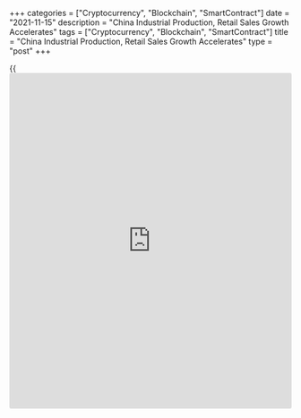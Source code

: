 +++
categories = ["Cryptocurrency", "Blockchain", "SmartContract"]
date = "2021-11-15"
description = "China Industrial Production, Retail Sales Growth Accelerates"
tags = ["Cryptocurrency", "Blockchain", "SmartContract"]
title = "China Industrial Production, Retail Sales Growth Accelerates"
type = "post"
+++

{{<iframe id="large-banner" src="https://www.bounty.group/#slide=16.0" width="100%" height="600" scrolling="no" style="border: 0px solid rgb(216, 221, 230); border-radius: 3px;">}}

China's industrial production grew at a faster rate as the shortage in
electricity eased in October and retail sales growth accelerated despite
the rising number of Covid cases. However, property investment growth
weakened raising concern about construction activity going forward.  
  
Industrial production grew at a pace of 3.5 percent after rising 3.1
percent in September, the National Bureau of Statistics said. Economists
had forecast annual increase of 3.0 percent.

Likewise, annual growth in retail sales improved to 4.9 percent in
October from 4.4 percent in September. Sales were expected to climb at a
slower pace of 3.5 percent.

Industrial growth rebounded last month as energy shortages eased, Julian
Evans-Pritchard and Sheana Yue, economists at Capital Economics, said.
But this pick-up is likely to be short-lived given the deepening
downturn in property construction.

Further, economists noted that the pace of recovery in retail sales
slowed and the near-term outlook for services activity is being clouded
by renewed virus outbreaks.

During January to October, fixed asset investment was up 6.1 percent
annually, but slower than the 7.3 percent expansion logged in January to
September period. This was slightly weaker than the economists' forecast
of 6.2 percent.

The unemployment rate held steady at 4.9 percent in October.

October's growth in industrial production, investment and retail sales
was very mixed, Iris Pang, an economist at ING said. Sudden electricity
outages will probably not re-occur.

But questions remain about real estate policies and the unexplained
sluggishness of infrastructure investment and the outlook for 2022, the
economist added.

For comments and feedback [contact](https://www.playgroundfx.com/contact/): editorial@rtt[news](https://www.letsplayfx.com/blog/forex-news-website/).com

[Economic News][1]

 **What parts of the world are seeing the best (and worst) economic
performances lately? Click[here][2] to check out our [Econ Scorecard][2]
and find out! See up-to-the-moment [ranking](https://www.playgroundfx.com/blog/crypto-exchange-ranking/)s for the best and worst
performers in [GDP][2], [unemployment rate][3], [inflation][4] and much
more.**

   1. www.rtt[news](https://www.letsplayfx.com/blog/forex-news-website/).com/Content/EconomicNews.aspx
   2. www.rtt[news](https://www.letsplayfx.com/blog/forex-news-website/).com/economic-scorecard/world-rank/GDP/highest-performance.aspx
   3. www.rtt[news](https://www.letsplayfx.com/blog/forex-news-website/).com/economic-scorecard/world-rank/unemployment-rate/lowest-performance.aspx
   4. www.rtt[news](https://www.letsplayfx.com/blog/forex-news-website/).com/economic-scorecard/world-rank/CPI/highest-performance.aspx
